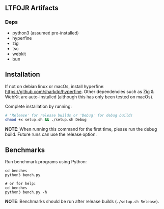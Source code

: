 ## LTFOJR Artifacts

### Deps
- python3 (assumed pre-installed)
- hyperfine
- zig
- tsc
- webkit
- bun

## Installation

If not on debian linux or macOs, install hyperfine: https://github.com/sharkdp/hyperfine.
Other dependencies such as Zig & WebKit are auto-installed (although this has only been tested on macOs).

Complete installation by running:
```bash
# 'Release' for release builds or 'Debug' for debug builds
chmod +x setup.sh && ./setup.sh Debug
```
**NOTE**: When running this command for the first time, please run the debug build. Future runs can use the release option.

## Benchmarks
Run benchmark programs using Python:

```
cd benches
python3 bench.py 

# or for help:
cd benches
python3 bench.py -h 
```
**NOTE**: Benchmarks should be run after release builds (`./setup.sh Release`).
